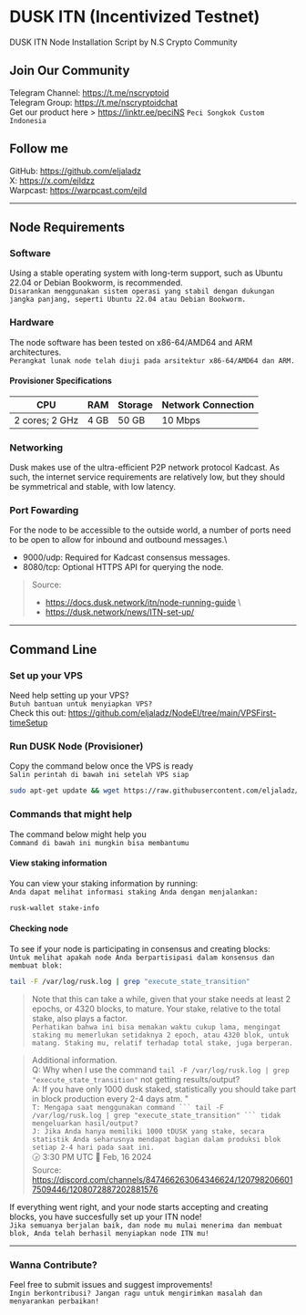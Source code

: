 # DUSK ITN (Incentivized Testnet)

DUSK ITN Node Installation Script by N.S Crypto Community 

## Join Our Community
   Telegram Channel: https://t.me/nscryptoid <br>
   Telegram Group: https://t.me/nscryptoidchat <br>
   Get our product here > https://linktr.ee/peciNS `` Peci Songkok Custom Indonesia ``
   
## Follow me
   GitHub: https://github.com/eljaladz <br>
   X: https://x.com/ejldzz <br>
   Warpcast: https://warpcast.com/ejld
   
---

## Node Requirements
### Software
Using a stable operating system with long-term support, such as Ubuntu 22.04 or Debian Bookworm, is recommended. \
`` Disarankan menggunakan sistem operasi yang stabil dengan dukungan jangka panjang, seperti Ubuntu 22.04 atau Debian Bookworm. ``

### Hardware
The node software has been tested on x86-64/AMD64 and ARM architectures. \
`` Perangkat lunak node telah diuji pada arsitektur x86-64/AMD64 dan ARM. ``
#### Provisioner Specifications
| CPU | RAM | Storage | Network Connection |
| --- | --- | --- | --- |
| 2 cores; 2 GHz | 4 GB	 | 50 GB | 10 Mbps |

### Networking
Dusk makes use of the ultra-efficient P2P network protocol Kadcast. As such, the internet service requirements are relatively low, but they should be symmetrical and stable, with low latency.

### Port Fowarding
For the node to be accessible to the outside world, a number of ports need to be open to allow for inbound and outbound messages.\
  * 9000/udp: Required for Kadcast consensus messages.<br>
  * 8080/tcp: Optional HTTPS API for querying the node.<br>

> Source:
> * https://docs.dusk.network/itn/node-running-guide \
> * https://dusk.network/news/ITN-set-up/

---

## Command Line
### Set up your VPS
   Need help setting up your VPS? \
   `` Butuh bantuan untuk menyiapkan VPS? `` \
   Check this out: https://github.com/eljaladz/NodeEl/tree/main/VPSFirst-timeSetup 
   
### Run DUSK Node (Provisioner)
Copy the command below once the VPS is ready \
` Salin perintah di bawah ini setelah VPS siap `
```bash
sudo apt-get update && wget https://raw.githubusercontent.com/eljaladz/NodeEl/main/Testnet/DUSK-ITN/dusk-itn.sh && chmod +x dusk-itn.sh && sudo ./dusk-itn.sh
```

### Commands that might help
The command below might help you \
`` Command di bawah ini mungkin bisa membantumu ``

#### View staking information
You can view your staking information by running: \
`` Anda dapat melihat informasi staking Anda dengan menjalankan: ``
```bash
rusk-wallet stake-info
```

#### Checking node
To see if your node is participating in consensus and creating blocks: \
`` Untuk melihat apakah node Anda berpartisipasi dalam konsensus dan membuat blok: ``

```bash
tail -F /var/log/rusk.log | grep "execute_state_transition"
```

> Note that this can take a while, given that your stake needs at least 2 epochs, or 4320 blocks, to mature. Your stake, relative to the total stake, also plays a factor. \
> `` Perhatikan bahwa ini bisa memakan waktu cukup lama, mengingat staking mu memerlukan setidaknya 2 epoch, atau 4320 blok, untuk matang. Staking mu, relatif terhadap total stake, juga berperan. `` 

> Additional information. \
> Q: Why when I use the command ```tail -F /var/log/rusk.log | grep "execute_state_transition"``` not getting results/output?\
> A: If you have only 1000 dusk staked, statistically you should take part in block production every 2-4 days atm. "\
> `` T: Mengapa saat menggunakan command ``` tail -F /var/log/rusk.log | grep "execute_state_transition" ``` tidak mengeluarkan hasil/output? ``\
> `` J: Jika Anda hanya memiliki 1000 tDUSK yang stake, secara statistik Anda seharusnya mendapat bagian dalam produksi blok setiap 2-4 hari pada saat ini. ``\
> 🕞 3:30 PM UTC 📆 Feb, 16 2024\
> Source: https://discord.com/channels/847466263064346624/1207982066017509446/1208072887202881576

If everything went right, and your node starts accepting and creating blocks, you have succesfully set up your ITN node!\
`` Jika semuanya berjalan baik, dan node mu mulai menerima dan membuat blok, Anda telah berhasil menyiapkan node ITN mu! ``

---

### Wanna Contribute?
Feel free to submit issues and suggest improvements!\
`` Ingin berkontribusi? Jangan ragu untuk mengirimkan masalah dan menyarankan perbaikan! ``
